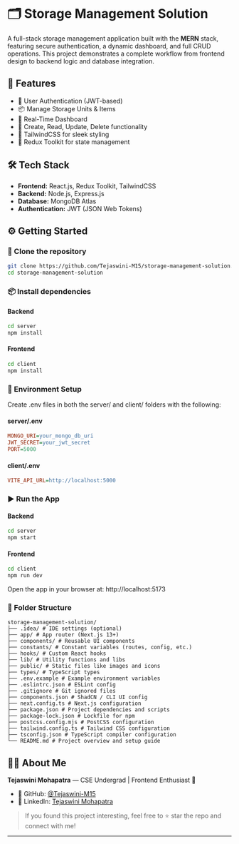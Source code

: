 # 🗂️ Storage Management Solution

A full-stack storage management application built with the **MERN** stack, featuring secure authentication, a dynamic dashboard, and full CRUD operations. This project demonstrates a complete workflow from frontend design to backend logic and database integration.


## 🚀 Features

- 🔐 User Authentication (JWT-based)
- 📦 Manage Storage Units & Items
- 🧾 Real-Time Dashboard
- 📝 Create, Read, Update, Delete functionality
- 🎨 TailwindCSS for sleek styling
- 🔄 Redux Toolkit for state management


## 🛠️ Tech Stack

- **Frontend:** React.js, Redux Toolkit, TailwindCSS
- **Backend:** Node.js, Express.js
- **Database:** MongoDB Atlas
- **Authentication:** JWT (JSON Web Tokens)


## ⚙️ Getting Started

### 📁 Clone the repository

```bash
git clone https://github.com/Tejaswini-M15/storage-management-solution.git
cd storage-management-solution
```

### 📦 Install dependencies

#### Backend
```bash
cd server
npm install
```

#### Frontend
```bash
cd client
npm install
```

### 🔑 Environment Setup
Create .env files in both the server/ and client/ folders with the following:

#### server/.env
```ini
MONGO_URI=your_mongo_db_uri
JWT_SECRET=your_jwt_secret
PORT=5000
```

#### client/.env
```ini
VITE_API_URL=http://localhost:5000
```

### ▶️ Run the App

#### Backend
```bash
cd server
npm start
```

#### Frontend
```bash
cd client
npm run dev
```

Open the app in your browser at: http://localhost:5173

### 📂 Folder Structure

```pgsql
storage-management-solution/
├── .idea/ # IDE settings (optional)
├── app/ # App router (Next.js 13+)
├── components/ # Reusable UI components
├── constants/ # Constant variables (routes, config, etc.)
├── hooks/ # Custom React hooks
├── lib/ # Utility functions and libs
├── public/ # Static files like images and icons
├── types/ # TypeScript types
├── .env.example # Example environment variables
├── .eslintrc.json # ESLint config
├── .gitignore # Git ignored files
├── components.json # ShadCN / CLI UI config
├── next.config.ts # Next.js configuration
├── package.json # Project dependencies and scripts
├── package-lock.json # Lockfile for npm
├── postcss.config.mjs # PostCSS configuration
├── tailwind.config.ts # Tailwind CSS configuration
├── tsconfig.json # TypeScript compiler configuration
└── README.md # Project overview and setup guide
```

## 👩‍💻 About Me

**Tejaswini Mohapatra** — CSE Undergrad | Frontend Enthusiast 💙

- 🐙 GitHub: [@Tejaswini-M15](https://github.com/Tejaswini-M15)
- 💼 LinkedIn: [Tejaswini Mohapatra](https://www.linkedin.com/in/tejaswinim15)

> If you found this project interesting, feel free to ⭐ star the repo and connect with me!
---




